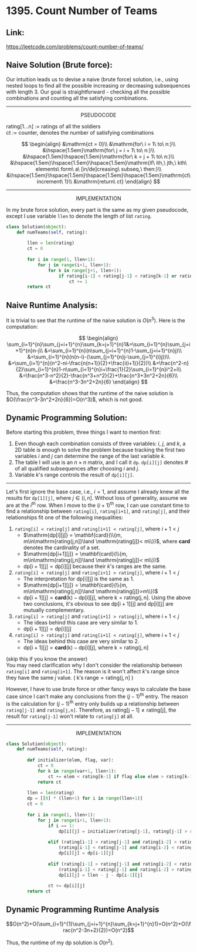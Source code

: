 # 1395. Count Number of Teams

## Link:
https://leetcode.com/problems/count-number-of-teams/

## Naive Solution (Brute force):
Our intuition leads us to devise a naive (brute force) solution, i.e., using nested loops to find all the possible increasing or decreasing subsequences with length 3. Our goal is straightforward - checking all the possible combinations and counting all the satisfying combinations.

---

<p align="center"> PSEUDOCODE </p>

$\mathrm{rating[1…n]\ :=\ ratings\ of\ all\ the\ soldiers}$<br>
$\mathrm{ct\ :=\ counter,\ denotes\ the\ number\ of\ satisfying\ combinations}$

$$
\begin{align}
&\mathrm{ct = 0}\\
&\mathrm{for\ i = 1\ to\ n:}\\
&\hspace{1.5em}\mathrm{for\ j = i + 1\ to\ n:}\\
&\hspace{1.5em}\hspace{1.5em}\mathrm{for\ k = j + 1\ to\ n:}\\
&\hspace{1.5em}\hspace{1.5em}\hspace{1.5em}\mathrm{if\ ith,\ jth,\ kth\ elements\ form\ a\ [in/de]creasing\ subseq,\ then:}\\
&\hspace{1.5em}\hspace{1.5em}\hspace{1.5em}\hspace{1.5em}\mathrm{ct\ increment\ 1}\\
&\mathrm{return\ ct}
\end{align}
$$

---

<p align="center"> IMPLEMENTATION </p>

In my brute force solution, every part is the same as my given pseudocode, except I use variable `llen` to denote the length of list `rating`.

```python
class Solution(object):
    def numTeams(self, rating):
    
        llen = len(rating)
        ct = 0
        
        for i in range(1, llen+1):
            for j in range(i+1, llen+1):
                for k in range(j+1, llen+1):
                    if rating[i-1] < rating[j-1] < rating[k-1] or rating[i-1] > rating[j-1] > rating[k-1]:
                        ct += 1
        return ct
```

## Naive Runtime Analysis:
It is trivial to see that the runtime of the naive solution is $O(n^3)$. Here is the computation:

$$
\begin{align}
\sum_{i=1}^{n}\sum_{j=i+1}^{n}\sum_{k=j+1}^{n}1&=\sum_{i=1}^{n}\sum_{j=i+1}^{n}n-j\\
&=\sum_{i=1}^{n}(n\sum_{j=i+1}^{n}1-\sum_{j=i+1}^{n}j)\\
&=\sum_{i=1}^{n}(n(n-i)-(\sum_{j=1}^{n}j-\sum_{j=1}^{i}j))\\
&=\sum_{i=1}^{n}(n^2-ni-\frac{n(n+1)}{2}+\frac{i(i+1)}{2})\\
&=\frac{n^2-n}{2}\sum_{i=1}^{n}1-n\sum_{i=1}^{n}i+\frac{1}{2}\sum_{i=1}^{n}i^2+i\\
&=\frac{n^3-n^2}{2}-\frac{n^3+n^2}{2}+\frac{n^3+3n^2+2n}{6}\\
&=\frac{n^3-3n^2+2n}{6}
\end{align}
$$

Thus, the computation shows that the runtime of the naive solution is $O(\frac{n^3-3n^2+2n}{6})=O(n^3)$, which is not good.

## Dynamic Programming Solution:
Before starting this problem, three things I want to mention first:
1. Even though each combination consists of three variables: $i$, $j$, and $k$, a 2D table is enough to solve the problem because tracking the first two variables $i$ and $j$ can determine the range of the last variable $k$.
2. The table I will use is an $n\times n$ matrix, and I call it `dp`. `dp[i][j]` denotes # of all qualified subsequences after choosing $i$ and $j$.
3. Variable $k$'s range controls the result of `dp[i][j]`.

---

Let's first ignore the base case, i.e., $i=1$, and assume I already knew all the results for `dp[1][j]`, where $j\in(i, n]$. Without loss of generality, assume we are at the $i$<sup>th</sup> row. When I move to the $(i+1)$<sup>th</sup> row, I can use constant time to find a relationship between `rating[i]`, `rating[i+1]`, and `rating[j]`, and their relationships fit one of the following inequalities:
1. `rating[i] < rating[j]` and `rating[i+1] < rating[j]`, where $i+1 < j$
    - $\mathrm{dp[i][j]} = \mathbf{card}(\\{m, m\in\mathrm{rating(j,n]}\land \mathrm{rating[j]}< m\\})$, where $\mathbf{card}$ denotes the cardinality of a set.
    - $\mathrm{dp[i+1][j]} = \mathbf{card}(\\{m, m\in\mathrm{rating(j,n]}\land \mathrm{rating[j]}< m\\})$ 
    - $\mathrm{dp[i+1][j] = dp[i][j]}$ because their $k$'s ranges are the same.
2. `rating[i] < rating[j]` and `rating[i+1] > rating[j]`, where $i+1 < j$
    - The interpretation for $\mathrm{dp[i][j]}$ is the same as 1.
    - $\mathrm{dp[i+1][j]} = \mathbf{card}(\\{m, m\in\mathrm{rating(j,n]}\land \mathrm{rating[j]}>m\\})$
    - $\mathrm{dp[i+1][j] = \mathbf{card}(k) - dp[i][j]}$, where $\mathrm{k=rating(j,n]}$. Using the above two conclusions, it's obvious to see $\mathrm{dp[i+1][j]}$ and $\mathrm{dp[i][j]}$ are mutually complementary.
3. `rating[i] > rating[j]` and `rating[i+1] > rating[j]`, where $i+1 < j$
    - The ideas behind this case are very similar to 1.
    - $\mathrm{dp[i+1][j] = dp[i][j]}$
5. `rating[i] > rating[j]` and `rating[i+1] < rating[j]`, where $i+1 < j$
    - The ideas behind this case are very similar to 2.
    - $\mathrm{dp[i+1][j] = \mathbf{card}(k) - dp[i][j]}$, where $\mathrm{k=rating(j,n]}$

(skip this if you know the answer)<br>
You may need clarification why I don't consider the relationship between `rating[i]` and `rating[i+1]`. The reason is it won't affect $k$'s range since they have the same $j$ value. ( $\mathrm{k's\ range=rating(j, n]}$ )

However, I have to use brute force or other fancy ways to calculate the base case since I can't make any conclusions from the $(j−1)$<sup>th</sup> entry. The reason is the calculation for $(j−1)$<sup>th</sup> entry only builds up a relationship between `rating[j-1]` and `rating[j,n]`. Therefore, as $\mathrm{rating[j−1]\ne rating[j]}$, the result for `rating[j-1]` won't relate to `rating[j]` at all.

---

<p align="center"> IMPLEMENTATION </p>

```python
class Solution(object):
    def numTeams(self, rating):
        
        def initializer(elem, flag, var):
            ct = 0
            for k in range(var+1, llen+1):
                ct += elem < rating[k-1] if flag else elem > rating[k-1]
            return ct
                
        llen = len(rating)
        dp = [[0] * (llen+1) for i in range(llen+1)]
        ct = 0
        
        for i in range(1, llen+1):
            for j in range(i+1, llen+1):
                if i == 1:
                    dp[i][j] = initializer(rating[j-1], rating[j-1] > rating[i-1], j)
                    
                elif (rating[i-1] > rating[j-1] and rating[i-2] > rating[j-1]) or \
                    (rating[i-1] < rating[j-1] and rating[i-2] < rating[j-1]):
                    dp[i][j] = dp[i-1][j] 
                    
                elif (rating[i-1] > rating[j-1] and rating[i-2] < rating[j-1]) or \
                    (rating[i-1] < rating[j-1] and rating[i-2] > rating[j-1]):
                    dp[i][j] = llen - j - dp[i-1][j]
                    
                ct += dp[i][j]
        return ct
```
## Dynamic Programming Runtime Analysis

$$O(n^2)+O(\sum_{i=1}^{1}\sum_{j=i+1}^{n}\sum_{k=j+1}^{n}1)=O(n^2)+O(\frac{n^2-3n+2}{2})=O(n^2)$$

Thus, the runtime of my dp solution is $O(n^2)$.





